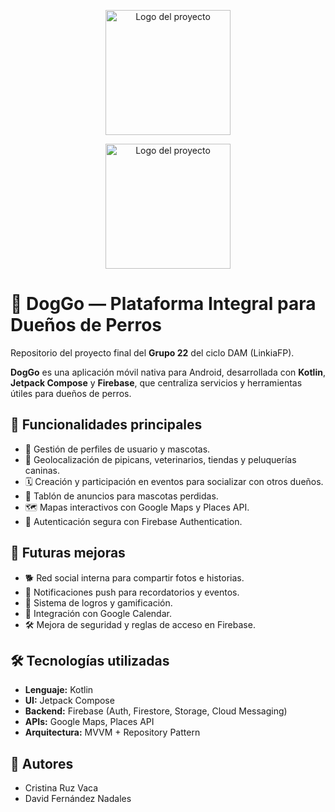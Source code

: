 <p align="center">
  <img src="https://i.imgur.com/X18EwAv.png" alt="Logo del proyecto" width="200">
</p> 

<p align="center">
  <img src="https://i.imgur.com/mVv6xL9.png" alt="Logo del proyecto" width="200">
</p> 


# 🐾 DogGo — Plataforma Integral para Dueños de Perros

Repositorio del proyecto final del **Grupo 22** del ciclo DAM (LinkiaFP).

**DogGo** es una aplicación móvil nativa para Android, desarrollada con **Kotlin**, **Jetpack Compose** y **Firebase**, que centraliza servicios y herramientas útiles para dueños de perros.

## 🚀 Funcionalidades principales
- 👤 Gestión de perfiles de usuario y mascotas.
- 📍 Geolocalización de pipicans, veterinarios, tiendas y peluquerías caninas.
- 🗓️ Creación y participación en eventos para socializar con otros dueños.
- 📢 Tablón de anuncios para mascotas perdidas.
- 🗺️ Mapas interactivos con Google Maps y Places API.
- 🔐 Autenticación segura con Firebase Authentication.

## 🔮 Futuras mejoras

- 🐕 Red social interna para compartir fotos e historias.
- 🔔 Notificaciones push para recordatorios y eventos.
- 🏅 Sistema de logros y gamificación.
- 📆 Integración con Google Calendar.
- 🛠️ Mejora de seguridad y reglas de acceso en Firebase.

## 🛠️ Tecnologías utilizadas

- **Lenguaje:** Kotlin
- **UI:** Jetpack Compose
- **Backend:** Firebase (Auth, Firestore, Storage, Cloud Messaging)
- **APIs:** Google Maps, Places API
- **Arquitectura:** MVVM + Repository Pattern
## 👥 Autores

- Cristina Ruz Vaca  
- David Fernández Nadales
